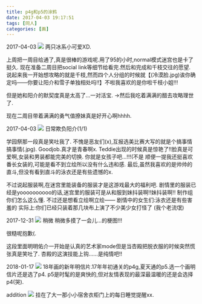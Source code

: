 ```yaml
---
title: p4g和p5的涂鸦
date: 2017-04-03 19:17:51
tags: [同人]
categories: [画]
---
```

2017-04-03
<a data-fancybox="gallery" href="P028_1.jpg"><img src="P028_1.jpg"></a>
两只冰系小可爱XD.

上周把一周目给通了,真是很棒的游戏呢.用了95的小时,normal模式迷宫也是卡了挺久.
现在准备二周目把social link等细节给看完.然后和完成和千枝交往的愿望.
说起来我一开始想攻略的就是千枝,然而四个人分组的时候就【(冷漠脸.jpg)诶你确定吗——你要让阳介和雪子单独相处吗!!】不啦我喜欢的是你啦千枝小姐!!!

但是她和阳介的默契度真是太高了…一对活宝.
->然后我吃着满满的醋去攻略理世了.

现在二周目带着满满的勇气值撩妹真是好开心啊hhhh.


2017-04-03
<a data-fancybox="gallery" href="P028_2.jpg"><img src="P028_2.jpg"></a>
日常欺负阳介(1/1)

学园祭那一段真是笑吐我了.
不愧是恶友们(x),互报选美比赛大写的就是个搞事情搞事情(.jpg).
Goodjob.真才是青春啊x.
Teddie出现的时候真是惊艳了!!脸真是可爱啊,女装和男装都能完美的切换.
你就是女孩子吧…!!!(不是
顺便一提我还挺喜欢番长女装的,可能是看不到立绘所以没有什么违和感.
最后,虽然我喜欢的是帅帅的直斗,但没有看到直斗的泳衣还是有些遗憾的x.

不过说起服装啊,在迷宫里能装备的服装才是这游戏最大的福利吧.
剧情里的服装已经是yoooooooooo的话,迷宫里的服装可是从和服到妹抖装啊!!妹抖装啊!!
制作组你们怎么这么懂.
不过还是想看立绘啊立绘——
剧情中的女生们:泳衣还是有些害羞的
实际上:你们已经只装着那几块布上演了不少美少女打怪了
(我个老流氓)


2017-12-31
<a data-fancybox="gallery" href="P028_4.jpg"><img src="P028_4.jpg"></a>
稍微 稍微多摸了一会儿…的梗图!!!

很糙呢抱歉(.

这段里面明明佑介一开始是认真的艺术家mode但是当杏殿把脱衣服的时候突然慌张真是笑吐了.
杏殿的这演技能上钩……是纯情吧!!


2018-01-17
<a data-fancybox="gallery" href="P028_3.jpg"><img src="P028_3.jpg"></a>
18年画的新年明信片.17年年初通关的p4g,夏天通的p5.选一个画明信片还是选了p4.
p5是时髦的是爽快的,但对友情表现的最深最温暖的还是会选择p4(哭).

addition
<a data-fancybox="gallery" href="P028_5.jpg"><img src="P028_5.jpg"></a>
挂在了大一那小小宿舍衣柜门上的每日睡觉提醒xx.
